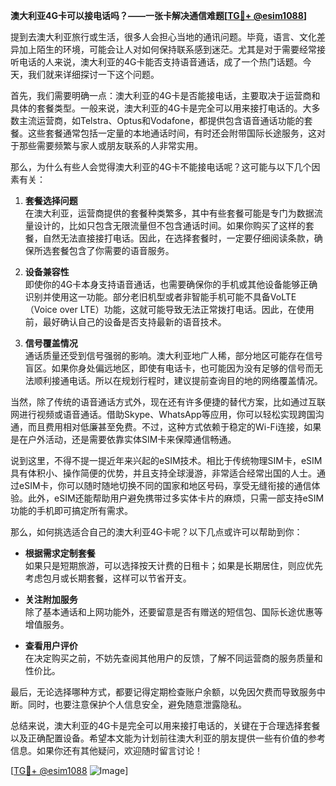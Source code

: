 **澳大利亚4G卡可以接电话吗？——一张卡解决通信难题[[TG💪+ @esim1088](https://t.me/s/esim1088)]**

提到去澳大利亚旅行或生活，很多人会担心当地的通讯问题。毕竟，语言、文化差异加上陌生的环境，可能会让人对如何保持联系感到迷茫。尤其是对于需要经常接听电话的人来说，澳大利亚的4G卡能否支持语音通话，成了一个热门话题。今天，我们就来详细探讨一下这个问题。

首先，我们需要明确一点：澳大利亚的4G卡是否能接电话，主要取决于运营商和具体的套餐类型。一般来说，澳大利亚的4G卡是完全可以用来接打电话的。大多数主流运营商，如Telstra、Optus和Vodafone，都提供包含语音通话功能的套餐。这些套餐通常包括一定量的本地通话时间，有时还会附带国际长途服务，这对于那些需要频繁与家人或朋友联系的人非常实用。

那么，为什么有些人会觉得澳大利亚的4G卡不能接电话呢？这可能与以下几个因素有关：

1. **套餐选择问题**  
   在澳大利亚，运营商提供的套餐种类繁多，其中有些套餐可能是专门为数据流量设计的，比如只包含无限流量但不包含通话时间。如果你购买了这样的套餐，自然无法直接接打电话。因此，在选择套餐时，一定要仔细阅读条款，确保所选套餐包含了你需要的语音服务。

2. **设备兼容性**  
   即使你的4G卡本身支持语音通话，也需要确保你的手机或其他设备能够正确识别并使用这一功能。部分老旧机型或者非智能手机可能不具备VoLTE（Voice over LTE）功能，这就可能导致无法正常拨打电话。因此，在使用前，最好确认自己的设备是否支持最新的语音技术。

3. **信号覆盖情况**  
   通话质量还受到信号强弱的影响。澳大利亚地广人稀，部分地区可能存在信号盲区。如果你身处偏远地区，即使有电话卡，也可能因为没有足够的信号而无法顺利接通电话。所以在规划行程时，建议提前查询目的地的网络覆盖情况。

当然，除了传统的语音通话方式外，现在还有许多便捷的替代方案，比如通过互联网进行视频或语音通话。借助Skype、WhatsApp等应用，你可以轻松实现跨国沟通，而且费用相对低廉甚至免费。不过，这种方式依赖于稳定的Wi-Fi连接，如果是在户外活动，还是需要依靠实体SIM卡来保障通信畅通。

说到这里，不得不提一提近年来兴起的eSIM技术。相比于传统物理SIM卡，eSIM具有体积小、操作简便的优势，并且支持全球漫游，非常适合经常出国的人士。通过eSIM卡，你可以随时随地切换不同的国家和地区号码，享受无缝衔接的通信体验。此外，eSIM还能帮助用户避免携带过多实体卡片的麻烦，只需一部支持eSIM功能的手机即可搞定所有需求。

那么，如何挑选适合自己的澳大利亚4G卡呢？以下几点或许可以帮助到你：

- **根据需求定制套餐**  
  如果只是短期旅游，可以选择按天计费的日租卡；如果是长期居住，则应优先考虑包月或长期套餐，这样可以节省开支。
  
- **关注附加服务**  
  除了基本通话和上网功能外，还要留意是否有赠送的短信包、国际长途优惠等增值服务。
  
- **查看用户评价**  
  在决定购买之前，不妨先查阅其他用户的反馈，了解不同运营商的服务质量和性价比。

最后，无论选择哪种方式，都要记得定期检查账户余额，以免因欠费而导致服务中断。同时，也要注意保护个人信息安全，避免随意泄露隐私。

总结来说，澳大利亚的4G卡是完全可以用来接打电话的，关键在于合理选择套餐以及正确配置设备。希望本文能为计划前往澳大利亚的朋友提供一些有价值的参考信息。如果你还有其他疑问，欢迎随时留言讨论！

[[TG💪+ @esim1088](https://t.me/s/esim1088) ![Image](https://i.postimg.cc/4NQfJmqS/Snipaste-2025-05-13-00-14-12.png)]